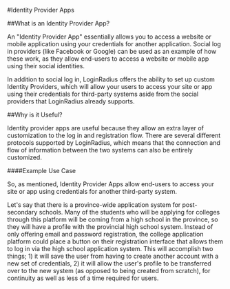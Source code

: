 #Identity Provider Apps

##What is an Identity Provider App?

An "Identity Provider App" essentially allows you to access a website or mobile application using your credentials for another application. Social log in providers (like Facebook or Google) can be used as an example of how these work, as they allow end-users to access a website or mobile app using their social identities.

In addition to social log in, LoginRadius offers the ability to set up custom Identity Providers, which will allow your users to access your site or app using their credentials for third-party systems aside from the social providers that LoginRadius already supports.

##Why is it Useful?

Identity provider apps are useful because they allow an extra layer of customization to the log in and registration flow. There are several different protocols supported by LoginRadius, which means that the connection and flow of information between the two systems can also be entirely customized.


####Example Use Case

So, as mentioned, Identity Provider Apps allow end-users to access your site or app using credentials for another third-party system.

Let's say that there is a province-wide application system for post-secondary schools. Many of the students who will be applying for colleges through this platform will be coming from a high school in the province, so they will have a profile with the provincial high school system. Instead of only offering email and password registration, the college application platform could place a button on their registration interface that allows them to log in via the high school application system. This will accomplish two things; 1) it will save the user from having to create another account with a new set of credentials, 2) it will allow the user's profile to be transferred over to the new system (as opposed to being created from scratch), for continuity as well as less of a time required for users.
